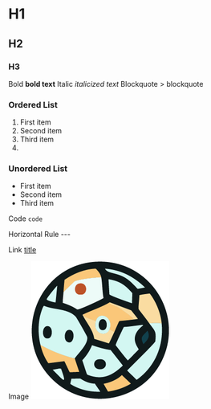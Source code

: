 # H1
## H2
### H3
Bold 	**bold text**
Italic 	*italicized text*
Blockquote 	> blockquote

### Ordered List 	
1. First item
2. Second item
3. Third item
4. 
### Unordered List 	
- First item
- Second item
- Third item

Code 	`code`

Horizontal Rule 	---

Link 	[title](https://www.example.com)

Image 	![desenho do Asteroide](asteroid.png)
